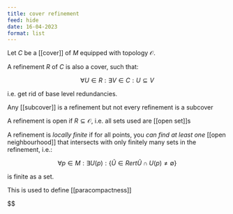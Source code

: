 ```yaml
---
title: cover refinement
feed: hide
date: 16-04-2023
format: list
---
```



Let $C$ be a [[cover]] of $M$ equipped with topology $\mathcal O$.

A refinement $R$ of $C$ is also a cover, such that:


$$
\forall U\in R: \exists V\in C: U\subseteq V
$$

i.e. get rid of base level redundancies.

Any [[subcover]] is a refinement but not every refinement is a subcover

A refinement is open if $R\subseteq\mathcal O$, i.e. all sets used are [[open set]]s

A refinement is *locally finite* if for all points, you *can find at least one* [[open neighbourhood]] that intersects with only finitely many sets in the refinement, i.e.: 

$$
\forall p\in M: \exists U(p) : \{ \tilde{U}\in R ert \tilde{U}\cap U(p) \neq\emptyset \}
$$

is finite as a set.

This is used to define [[paracompactness]]


$$